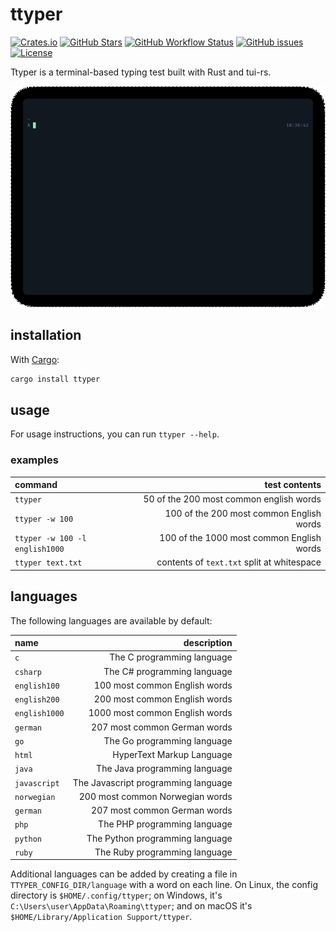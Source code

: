 # ttyper

[![Crates.io](https://img.shields.io/crates/v/ttyper)](https://crates.io/crates/ttyper)
[![GitHub Stars](https://img.shields.io/github/stars/max-niederman/ttyper)](https://github.com/max-niederman/ttyper)
[![GitHub Workflow Status](https://img.shields.io/github/workflow/status/max-niederman/ttyper/Rust)](https://github.com/max-niederman/ttyper/actions)
[![GitHub issues](https://img.shields.io/github/issues/max-niederman/ttyper)](https://github.com/max-niederman/ttyper/issues)
[![License](https://img.shields.io/crates/l/ttyper)](./LICENSE.md)

Ttyper is a terminal-based typing test built with Rust and tui-rs.

![Recording](./resources/recording.gif)

## installation

With [Cargo](https://crates.io):

```bash
cargo install ttyper
```

## usage

For usage instructions, you can run `ttyper --help`.

### examples

| command                        |                              test contents |
| :----------------------------- | -----------------------------------------: |
| `ttyper`                       |    50 of the 200 most common english words |
| `ttyper -w 100`                |   100 of the 200 most common English words |
| `ttyper -w 100 -l english1000` |  100 of the 1000 most common English words |
| `ttyper text.txt`              | contents of `text.txt` split at whitespace |

## languages

The following languages are available by default:

| name          |                         description |
| :------------ | ----------------------------------: |
| `c`           |          The C programming language |
| `csharp`      |         The C# programming language |
| `english100`  |       100 most common English words |
| `english200`  |       200 most common English words |
| `english1000` |      1000 most common English words |
| `german`      |        207 most common German words |
| `go`          |         The Go programming language |
| `html`        |           HyperText Markup Language |
| `java`        |       The Java programming language |
| `javascript`  | The Javascript programming language |
| `norwegian`   |     200 most common Norwegian words |
| `german`      |        207 most common German words |
| `php`         |        The PHP programming language |
| `python`      |     The Python programming language |
| `ruby`        |       The Ruby programming language |

Additional languages can be added by creating a file in `TTYPER_CONFIG_DIR/language` with a word on each line. On Linux, the config directory is `$HOME/.config/ttyper`; on Windows, it's `C:\Users\user\AppData\Roaming\ttyper`; and on macOS it's `$HOME/Library/Application Support/ttyper`.
